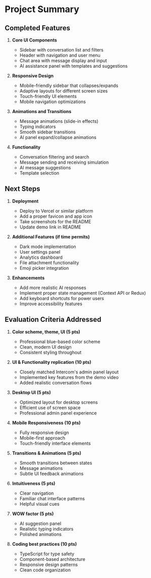 # Project Summary

## Completed Features

1. **Core UI Components**
   - Sidebar with conversation list and filters
   - Header with navigation and user menu
   - Chat area with message display and input
   - AI assistance panel with templates and suggestions

2. **Responsive Design**
   - Mobile-friendly sidebar that collapses/expands
   - Adaptive layouts for different screen sizes
   - Touch-friendly UI elements
   - Mobile navigation optimizations

3. **Animations and Transitions**
   - Message animations (slide-in effects)
   - Typing indicators
   - Smooth sidebar transitions
   - AI panel expand/collapse animations

4. **Functionality**
   - Conversation filtering and search
   - Message sending and receiving simulation
   - AI message suggestions
   - Template selection

## Next Steps

1. **Deployment**
   - Deploy to Vercel or similar platform
   - Add a proper favicon and app icon
   - Take screenshots for the README
   - Update demo link in README

2. **Additional Features (if time permits)**
   - Dark mode implementation
   - User settings panel
   - Analytics dashboard
   - File attachment functionality
   - Emoji picker integration

3. **Enhancements**
   - Add more realistic AI responses
   - Implement proper state management (Context API or Redux)
   - Add keyboard shortcuts for power users
   - Improve accessibility features

## Evaluation Criteria Addressed

1. **Color scheme, theme, UI (5 pts)**
   - Professional blue-based color scheme
   - Clean, modern UI design
   - Consistent styling throughout

2. **UI & Functionality replication (10 pts)**
   - Closely matched Intercom's admin panel layout
   - Implemented key features from the demo video
   - Added realistic conversation flows

3. **Desktop UI (5 pts)**
   - Optimized layout for desktop screens
   - Efficient use of screen space
   - Professional admin panel experience

4. **Mobile Responsiveness (10 pts)**
   - Fully responsive design
   - Mobile-first approach
   - Touch-friendly interface elements

5. **Transitions & Animations (5 pts)**
   - Smooth transitions between states
   - Message animations
   - Subtle UI feedback animations

6. **Intuitiveness (5 pts)**
   - Clear navigation
   - Familiar chat interface patterns
   - Helpful visual cues

7. **WOW factor (5 pts)**
   - AI suggestion panel
   - Realistic typing indicators
   - Polished animations

8. **Coding best practices (10 pts)**
   - TypeScript for type safety
   - Component-based architecture
   - Responsive design patterns
   - Clean code organization 